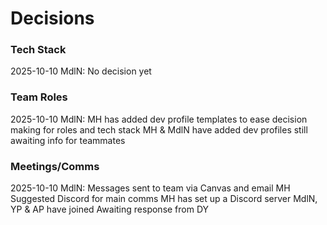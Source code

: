 # Decisions

### Tech Stack
2025-10-10 MdlN: 
  No decision yet

### Team Roles
2025-10-10 MdlN: 
  MH has added dev profile templates to ease decision making for roles and tech stack
  MH & MdlN have added dev profiles
  still awaiting info for teammates

### Meetings/Comms
2025-10-10 MdlN: 
  Messages sent to team via Canvas and email
  MH Suggested Discord for main comms
  MH has set up a Discord server
  MdlN, YP & AP have joined
  Awaiting response from DY
